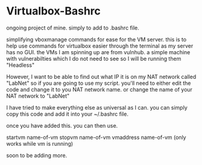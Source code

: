 # Virtualbox-Bashrc

ongoing project of mine. 
simply to add to .bashrc file. 

simplifying vboxmanage commands for ease for the VM server. 
this is to help use commands for virtualbox easier through the terminal as my server has no GUI.
the VMs I am spinning up are from vulnhub. a simple machine with vulnerabilties which I do not need to see so I will be running them "Headless" 

However, I want to be able to find out what IP it is on my NAT network called "LabNet" so if you are going to use my script. you'll need to either edit the code and change it to you NAT network name. or change the name of your NAT network to "LabNet"

I have tried to make everything else as universal as I can.
you can simply copy this code and add it into your ~/.bashrc file. 

once you have added this. you can then use. 

startvm name-of-vm
stopvm name-of-vm
vmaddress name-of-vm (only works while vm is running)

soon to be adding more. 
